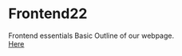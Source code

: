 # Frontend22
Frontend essentials
Basic Outline of our webpage.<br>
<a href="./data/index.html">Here</a>
